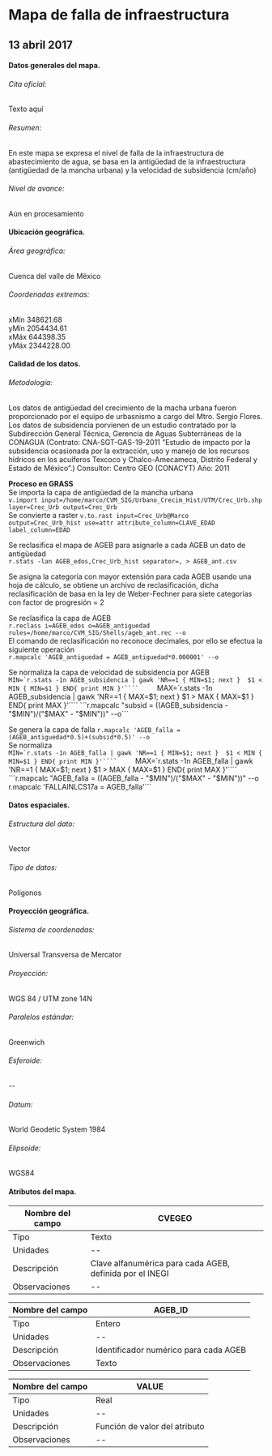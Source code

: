 
# Mapa de falla de infraestructura
## 13 abril 2017


#### Datos generales del mapa.
###### Cita oficial:
Texto aquí

###### Resumen:
En este mapa se expresa el nivel de falla de la infraestructura de abastecimiento de agua, se basa en la antigüedad de la infraestructura (antigüedad de la mancha urbana) y la velocidad de subsidencia (cm/año)

######  Nivel de avance:
Aún en procesamiento

#### Ubicación geográfica.
###### Área geográfica:
Cuenca del valle de México


###### Coordenadas extremas:

xMín 348621.68    
yMín 2054434.61    
xMáx 644398.35    
yMáx 2344228.00    

#### Calidad de los datos.
###### Metodología:
Los datos de antigüedad del crecimiento de la macha urbana fueron proporcionado por el equipo de urbasnismo a cargo del Mtro. Sergio Flores.    
Los datos de subsidencia porvienen de un estudio contratado por la Subdirección General Técnica, Gerencia de Aguas Subterráneas de la CONAGUA (Contrato: CNA-SGT-GAS-19-2011 "Estudio de impacto por la subsidencia ocasionada por la extracción, uso y manejo de los recursos hídricos en los acuíferos Texcoco y Chalco-Amecameca, Distrito Federal y Estado de México”.) Consultor: Centro GEO (CONACYT) Año: 2011

**Proceso en GRASS**     
Se importa la capa de antigüedad de la mancha urbana   
 ```v.import input=/home/marco/CVM_SIG/Urbano_Crecim_Hist/UTM/Crec_Urb.shp layer=Crec_Urb output=Crec_Urb```   
Se convierte a raster
 ```v.to.rast input=Crec_Urb@Marco output=Crec_Urb_hist use=attr attribute_column=CLAVE_EDAD label_column=EDAD```

Se reclasifica el mapa de AGEB para asignarle a cada AGEB un dato de antigüedad     
```r.stats -lan AGEB_edos,Crec_Urb_hist separator=, > AGEB_ant.csv```  

Se asigna la categoría con mayor extensión para cada AGEB usando una hoja de cálculo, se obtiene un archivo de reclasificación, dicha reclasificación de basa en la ley de Weber-Fechner para siete categorías con factor de progresión = 2

Se reclasifica la capa de AGEB    
```r.reclass i=AGEB_edos o=AGEB_antiguedad rules=/home/marco/CVM_SIG/Shells/ageb_ant.rec --o```      
El comando de reclasificación no reconoce decimales, por ello se efectua la siguiente operación     
```r.mapcalc 'AGEB_antiguedad = AGEB_antiguedad*0.000001' --o```    

Se normaliza la capa de velocidad de subsidencia por AGEB    
```MIN=`r.stats -1n AGEB_subsidencia | gawk 'NR==1 { MIN=$1; next }  $1 < MIN { MIN=$1 } END{ print MIN }'````    
```MAX=`r.stats -1n AGEB_subsidencia | gawk 'NR==1 { MAX=$1; next } $1 > MAX { MAX=$1 } END{ print MAX }'````     
```r.mapcalc "subsid = ((AGEB_subsidencia - "$MIN")/("$MAX" - "$MIN"))" --o```     

Se genera la capa de falla
```r.mapcalc 'AGEB_falla = (AGEB_antiguedad*0.5)+(subsid*0.5)' --o```     
Se normaliza     
```MIN=`r.stats -1n AGEB_falla | gawk 'NR==1 { MIN=$1; next }  $1 < MIN { MIN=$1 } END{ print MIN }'````    
```MAX=`r.stats -1n AGEB_falla | gawk 'NR==1 { MAX=$1; next } $1 > MAX { MAX=$1 } END{ print MAX }'````   
```r.mapcalc "AGEB_falla = ((AGEB_falla - "$MIN")/("$MAX" - "$MIN"))" --o```   
```r.mapcalc 'FALLAINLCS17a = AGEB_falla'```


#### Datos espaciales.
###### Estructura del dato:
Vector

###### Tipo de datos:
Polígonos

#### Proyección geográfica.
###### Sistema de coordenadas:
Universal Transversa de Mercator

###### Proyección:
WGS 84 / UTM zone 14N

###### Paralelos estándar:
Greenwich

###### Esferoide:
--

###### Datum:
World Geodetic System 1984

###### Elipsoide:
WGS84

#### Atributos del mapa.

 Nombre del campo | CVEGEO
------------ | -------------
Tipo | Texto
Unidades | --
Descripción | Clave alfanumérica para cada AGEB, definida por el INEGI
Observaciones | --

Nombre del campo | AGEB_ID
------------ | -------------
Tipo | Entero
Unidades | --
Descripción | Identificador numérico para cada AGEB
Observaciones | Texto

Nombre del campo | VALUE
------------ | -------------
Tipo | Real
Unidades | --
Descripción | Función de valor del atributo
Observaciones | --
